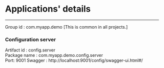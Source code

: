 # Applications' details
***    

Group id : com.myapp.demo [This is common in all projects.]

### Configuration server

Artifact id : config.server    
Package name : com.myapp.demo.config.server     
Port: 9001
Swagger : http://localhost:9001/config/swagger-ui.html#/
